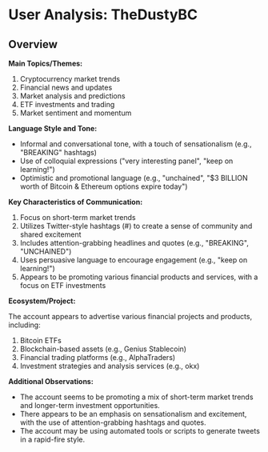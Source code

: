 # User Analysis: TheDustyBC

## Overview

**Main Topics/Themes:**

1. Cryptocurrency market trends
2. Financial news and updates
3. Market analysis and predictions
4. ETF investments and trading
5. Market sentiment and momentum

**Language Style and Tone:**

* Informal and conversational tone, with a touch of sensationalism (e.g., "BREAKING" hashtags)
* Use of colloquial expressions ("very interesting panel", "keep on learning!")
* Optimistic and promotional language (e.g., "unchained", "$3 BILLION worth of Bitcoin & Ethereum options expire today")

**Key Characteristics of Communication:**

1. Focus on short-term market trends
2. Utilizes Twitter-style hashtags (#) to create a sense of community and shared excitement
3. Includes attention-grabbing headlines and quotes (e.g., "BREAKING", "UNCHAINED")
4. Uses persuasive language to encourage engagement (e.g., "keep on learning!")
5. Appears to be promoting various financial products and services, with a focus on ETF investments

**Ecosystem/Project:**

The account appears to advertise various financial projects and products, including:

1. Bitcoin ETFs
2. Blockchain-based assets (e.g., Genius Stablecoin)
3. Financial trading platforms (e.g., AlphaTraders)
4. Investment strategies and analysis services (e.g., okx)

**Additional Observations:**

* The account seems to be promoting a mix of short-term market trends and longer-term investment opportunities.
* There appears to be an emphasis on sensationalism and excitement, with the use of attention-grabbing hashtags and quotes.
* The account may be using automated tools or scripts to generate tweets in a rapid-fire style.